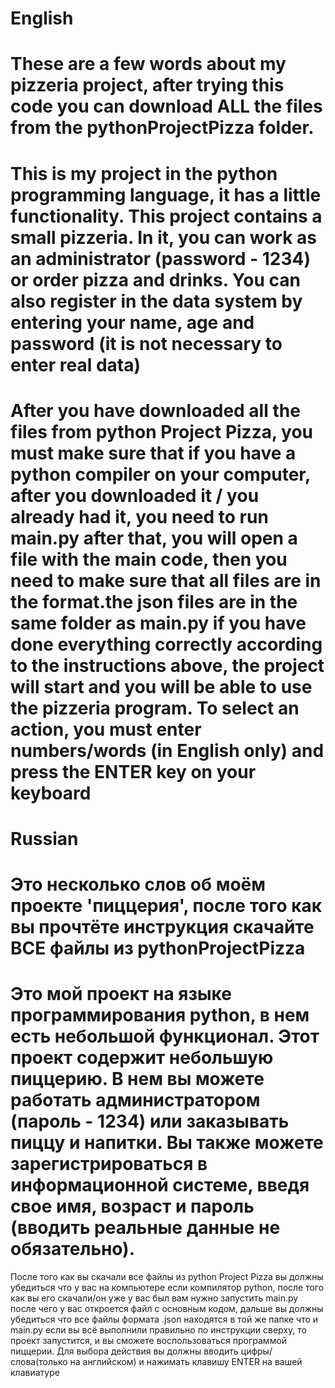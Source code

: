 English
=================================================================================================================================================================================================
These are a few words about my pizzeria project, after trying this code you can download ALL the files from the pythonProjectPizza folder.
=================================================================================================================================================================================================
This is my project in the python programming language, it has a little functionality. This project contains a small pizzeria. In it, you can work as an administrator (password - 1234) or order pizza and drinks. You can also register in the data system by entering your name, age and password (it is not necessary to enter real data)
=================================================================================================================================================================================================
After you have downloaded all the files from python Project Pizza, you must make sure that if you have a python compiler on your computer, after you downloaded it / you already had it, you need to run main.py after that, you will open a file with the main code, then you need to make sure that all files are in the format.the json files are in the same folder as main.py if you have done everything correctly according to the instructions above, the project will start and you will be able to use the pizzeria program.  To select an action, you must enter numbers/words (in English only) and press the ENTER key on your keyboard
=================================================================================================================================================================================================



Russian
=================================================================================================================================================================================================
Это несколько слов об моём проекте 'пиццерия', после того как вы прочтёте инструкция скачайте ВСЕ файлы из pythonProjectPizza
=================================================================================================================================================================================================
Это мой проект на языке программирования python, в нем есть небольшой функционал. Этот проект содержит небольшую пиццерию. В нем вы можете работать администратором (пароль - 1234) или заказывать пиццу и напитки. Вы также можете зарегистрироваться в информационной системе, введя свое имя, возраст и пароль (вводить реальные данные не обязательно).
=================================================================================================================================================================================================
После того как вы скачали все файлы из python Project Pizza вы должны убедиться что у вас на компьютере если компилятор python, после того как вы его скачали/он уже у вас был вам нужно запустить main.py после чего у вас откроется файл с основным кодом, дальше вы должны убедиться что все файлы формата .json находятся в той же папке что и main.py если вы всё выполнили правильно по инструкции сверху, то проект запустится, и вы сможете воспользоваться программой пиццерии.  Для выбора действия вы должны вводить цифры/слова(только на английском) и нажимать клавишу ENTER на вашей клавиатуре
